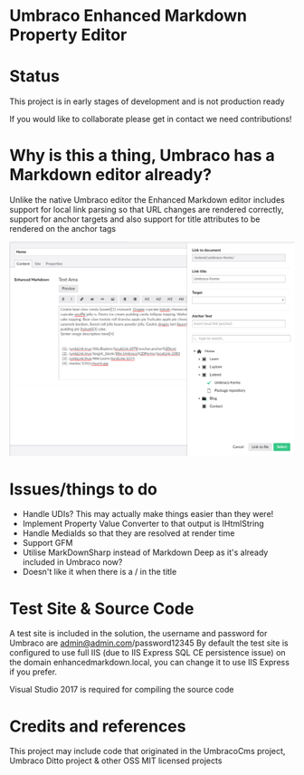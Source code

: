 Umbraco Enhanced Markdown Property Editor
============

# Status

This project is in early stages of development and is not production ready

If you would like to collaborate please get in contact we need contributions!

# Why is this a thing, Umbraco has a Markdown editor already?

Unlike the native Umbraco editor the Enhanced Markdown editor includes support for local link parsing so that URL changes are rendered correctly, support for anchor targets and also support for title attributes to be rendered on the anchor tags

![](https://raw.githubusercontent.com/CrumpledDog/Umbraco-EnhancedMarkdown/develop/docs/images/example.png)

# Issues/things to do

- Handle UDIs? This may actually make things easier than they were!
- Implement Property Value Converter to that output is IHtmlString
- Handle MediaIds so that they are resolved at render time
- Support GFM
- Utilise MarkDownSharp instead of Markdown Deep as it's already included in Umbraco now?
- Doesn't like it when there is a / in the title

# Test Site & Source Code

A test site is included in the solution, the username and password for Umbraco are admin@admin.com/password12345
By default the test site is configured to use full IIS (due to IIS Express SQL CE persistence issue) on the domain enhancedmarkdown.local, you can change it to use IIS Express if you prefer.

Visual Studio 2017 is required for compiling the source code

# Credits and references

This project may include code that originated in the UmbracoCms project, Umbraco Ditto project & other OSS MIT licensed projects